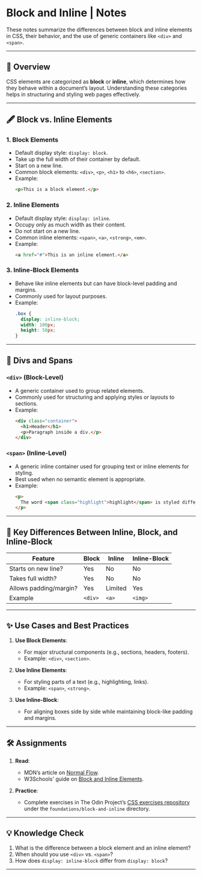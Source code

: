 # Block and Inline | Notes

These notes summarize the differences between block and inline elements in CSS, their behavior, and the use of generic containers like `<div>` and `<span>`.

---

## 📜 Overview

CSS elements are categorized as **block** or **inline**, which determines how they behave within a document’s layout. Understanding these categories helps in structuring and styling web pages effectively.

---

## 🖋️ Block vs. Inline Elements

### 1. **Block Elements**

- Default display style: `display: block`.
- Take up the full width of their container by default.
- Start on a new line.
- Common block elements: `<div>`, `<p>`, `<h1>` to `<h6>`, `<section>`.
- Example:
  ```html
  <p>This is a block element.</p>
  ```

### 2. **Inline Elements**

- Default display style: `display: inline`.
- Occupy only as much width as their content.
- Do not start on a new line.
- Common inline elements: `<span>`, `<a>`, `<strong>`, `<em>`.
- Example:
  ```html
  <a href="#">This is an inline element.</a>
  ```

### 3. **Inline-Block Elements**

- Behave like inline elements but can have block-level padding and margins.
- Commonly used for layout purposes.
- Example:
  ```css
  .box {
    display: inline-block;
    width: 100px;
    height: 50px;
  }
  ```

---

## 🌟 Divs and Spans

### `<div>` (Block-Level)

- A generic container used to group related elements.
- Commonly used for structuring and applying styles or layouts to sections.
- Example:
  ```html
  <div class="container">
    <h1>Header</h1>
    <p>Paragraph inside a div.</p>
  </div>
  ```

### `<span>` (Inline-Level)

- A generic inline container used for grouping text or inline elements for styling.
- Best used when no semantic element is appropriate.
- Example:
  ```html
  <p>
    The word <span class="highlight">highlight</span> is styled differently.
  </p>
  ```

---

## 🎯 Key Differences Between Inline, Block, and Inline-Block

| Feature                | Block   | Inline  | Inline-Block |
| ---------------------- | ------- | ------- | ------------ |
| Starts on new line?    | Yes     | No      | No           |
| Takes full width?      | Yes     | No      | No           |
| Allows padding/margin? | Yes     | Limited | Yes          |
| Example                | `<div>` | `<a>`   | `<img>`      |

---

## ✨ Use Cases and Best Practices

1. **Use Block Elements**:

   - For major structural components (e.g., sections, headers, footers).
   - Example: `<div>`, `<section>`.

2. **Use Inline Elements**:

   - For styling parts of a text (e.g., highlighting, links).
   - Example: `<span>`, `<strong>`.

3. **Use Inline-Block**:
   - For aligning boxes side by side while maintaining block-like padding and margins.

---

## 🛠️ Assignments

1. **Read**:

   - MDN’s article on [Normal Flow](https://developer.mozilla.org/en-US/docs/Web/CSS/CSS_Flow_Layout/Normal_Flow).
   - W3Schools' guide on [Block and Inline Elements](https://www.w3schools.com/html/html_blocks.asp).

2. **Practice**:
   - Complete exercises in The Odin Project’s [CSS exercises repository](https://github.com/TheOdinProject/css-exercises) under the `foundations/block-and-inline` directory.

---

## 💡 Knowledge Check

1. What is the difference between a block element and an inline element?
2. When should you use `<div>` vs. `<span>`?
3. How does `display: inline-block` differ from `display: block`?

---
